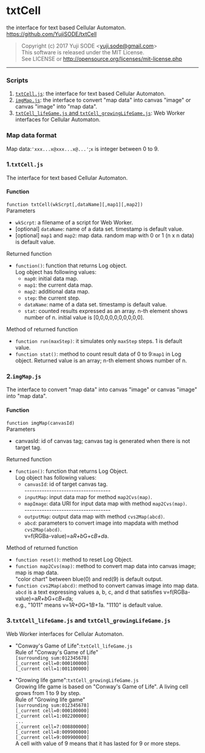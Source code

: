 # txtCell
the interface for text based Cellular Automaton.  
https://github.com/YujiSODE/txtCell

>Copyright (c) 2017 Yuji SODE \<yuji.sode@gmail.com\>  
>This software is released under the MIT License.  
>See LICENSE or http://opensource.org/licenses/mit-license.php
______

### Scripts
1. [`txtCell.js`](#1txtcelljs): the interface for text based Cellular Automaton.
2. [`imgMap.js`](#2imgmapjs): the interface to convert "map data" into canvas "image" or canvas "image" into "map data".
3. [`txtCell_lifeGame.js` and `txtCell_growingLifeGame.js`](#3txtcell_lifegamejs-and-txtcell_growinglifegamejs): Web Worker interfaces for Cellular Automaton.
### Map data format
Map data:`'xxx...x@xxx...x@...'`;`x` is integer between 0 to 9.

### 1.`txtCell.js`
The interface for text based Cellular Automaton.
#### Function
`function txtCell(wkScrpt[,dataName][,map1][,map2])`  
Parameters  
- `wkScrpt`: a filename of a script for Web Worker.
- [optional] `dataName`: name of a data set. timestamp is default value.
- [optional] `map1` and `map2`: map data. random map with 0 or 1 (n x n data) is default value.

Returned function  
- `function()`: function that returns Log object.  
    Log object has following values:  
    - `map0`: initial data map.
    - `map1`: the current data map.
    - `map2`: additional data map.
    - `step`: the current step.
    - `dataName`: name of a data set. timestamp is default value.
    - `stat`: counted results expressed as an array. n-th element shows number of n. initial value is [0,0,0,0,0,0,0,0,0,0].  
    
Method of returned function  
- `function run(maxStep)`: it simulates only `maxStep` steps. 1 is default value.
- `function stat()`: method to count result data of 0 to 9:`map1` in Log object. Returned value is an array; n-th element shows number of n.

### 2.`imgMap.js`
The interface to convert "map data" into canvas "image" or canvas "image" into "map data".
#### Function
`function imgMap(canvasId)`  
Parameters  
- canvasId: id of canvas tag; canvas tag is generated when there is not target tag.

Returned function  
- `function()`: function that returns Log Object.  
  Log object has following values:  
  - `canvasId`: id of target canvas tag.  
    \-----------------------------------
  - `inputMap`: input data map for method `map2Cvs(map)`.
  - `mapImage`: data URI for input data map with method `map2Cvs(map)`.  
    \-----------------------------------
  - `outputMap`: output data map with method `cvs2Map(abcd)`.
  - `abcd`: parameters to convert image into mapdata with method `cvs2Map(abcd)`.  
    v=f(RGBa-value)=a*R+b*G+c*B+d*a.  
    
Method of returned function  
- `function reset()`: method to reset Log Object.
- `function map2Cvs(map)`: method to convert map data into canvas image; map is map data.  
  "color chart" between blue(0) and red(9) is default output.
- `function cvs2Map(abcd)`: method to convert canvas image into map data.  
  `abcd` is a text expressing values a, b, c, and d that satisfies v=f(RGBa-value)=a*R+b*G+c*B+d*a;  
  e.g., "1011" means v=1*R+0*G+1*B+1*a. "1110" is default value.  

### 3.`txtCell_lifeGame.js` and `txtCell_growingLifeGame.js`
Web Worker interfaces for Cellular Automaton.  
- "Conway's Game of Life":`txtCell_lifeGame.js`  
  Rule of "Conway's Game of Life"  
  `[surrounding sum:012345678]`  
  `[_current cell=0:000100000]`  
  `[_current cell=1:001100000]`  
  
- "Growing life game":`txtCell_growingLifeGame.js`  
  Growing life game is based on "Conway's Game of Life". A living cell grows from 1 to 9 by step.  
  Rule of "Growing life game"  
  `[surrounding sum:012345678]`  
  `[_current cell=0:000100000]`  
  `[_current cell=1:002200000]`  
  `...`  
  `[_current cell=7:008800000]`  
  `[_current cell=8:009900000]`  
  `[_current cell=9:009900000]`  
  A cell with value of 9 means that it has lasted for 9 or more steps.  
  
